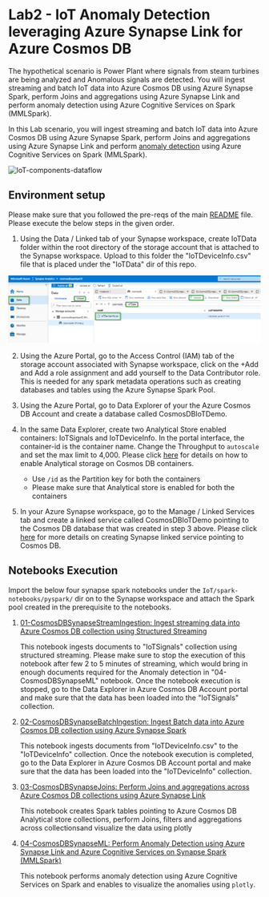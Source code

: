 
# Lab2 - IoT Anomaly Detection leveraging Azure Synapse Link for Azure Cosmos DB

The hypothetical scenario is Power Plant where signals from steam turbines are being analyzed and Anomalous signals are detected. You will ingest streaming and batch IoT data into Azure Cosmos DB using Azure Synapse Spark, perform Joins and aggregations using Azure Synapse Link and perform anomaly detection using Azure Cognitive Services on Spark (MMLSpark).

In this Lab scenario, you will ingest streaming and batch IoT data into Azure Cosmos DB using Azure Synapse Spark, perform Joins and aggregations using Azure Synapse Link and perform [anomaly detection](https://azure.microsoft.com/services/cognitive-services/anomaly-detector/) using Azure Cognitive Services on Spark (MMLSpark).

![IoT-components-dataflow](images/dataflow.PNG)

## Environment setup

Please make sure that you followed the pre-reqs of the main [README](../README.md) file. Please execute the below steps in the given order.

1. Using the Data / Linked tab of your Synapse workspace, create IoTData folder within the root directory of the storage account that is attached to the Synapse workspace. Upload to this folder the "IoTDeviceInfo.csv" file that is placed under the "IoTData" dir of this repo.

![upload_datasets](images/upload_datasets.png)

2. Using the Azure Portal, go to the Access Control (IAM) tab of the storage account associated with Synapse workspace, click on the +Add and Add a role assignment and add yourself to the Data Contributor role. This is needed for any spark metadata operations such as creating databases and tables using the Azure Synapse Spark Pool.

3. Using the Azure Portal, go to Data Explorer of your the Azure Cosmos DB Account and create a database called CosmosDBIoTDemo.

4. In the same Data Explorer, create two Analytical Store enabled containers: IoTSignals and IoTDeviceInfo. In the portal interface, the container-id is the container name. Change the Throughput to `autoscale` and set the max limit to 4,000. Please click [here](https://docs.microsoft.com/azure/cosmos-db/configure-synapse-link#azure-portal-2) for details on how to enable Analytical storage on Cosmos DB containers.
    * Use `/id` as the Partition key for both the containers
    * Please make sure that Analytical store is enabled for both the containers

5. In your Azure Synapse workspace, go to the Manage / Linked Services tab and create a linked service called CosmosDBIoTDemo pointing to the Cosmos DB database that was created in step 3 above. Please click [here](https://docs.microsoft.com/azure/synapse-analytics/synapse-link/how-to-connect-synapse-link-cosmos-db) for more details on creating Synapse linked service pointing to Cosmos DB.

## Notebooks Execution

Import the below four synapse spark notebooks under the `IoT/spark-notebooks/pyspark/` dir on to the Synapse workspace and attach the Spark pool created in the prerequisite to the notebooks.

1. [01-CosmosDBSynapseStreamIngestion: Ingest streaming data into Azure Cosmos DB collection using Structured Streaming](./spark-notebooks/pyspark/01-CosmosDBSynapseStreamIngestion.ipynb)

    This notebook ingests documents to "IoTSignals" collection using structured streaming. Please make sure to stop the execution of this notebook after few 2 to 5 minutes of streaming, which would bring in enough documents required for the Anomaly detection in "04-CosmosDBSynapseML" notebook.
    Once the notebook execution is stopped, go to the Data Explorer in Azure Cosmos DB Account portal and make sure that the data has been loaded into the "IoTSignals" collection.   

1. [02-CosmosDBSynapseBatchIngestion: Ingest Batch data into Azure Cosmos DB collection using Azure Synapse Spark](./spark-notebooks/pyspark/02-CosmosDBSynapseBatchIngestion.ipynb)

    This notebook ingests documents from "IoTDeviceInfo.csv" to the "IoTDeviceInfo" collection.
    Once the notebook execution is completed, go to the Data Explorer in Azure Cosmos DB Account portal and make sure that the data has been loaded into the "IoTDeviceInfo" collection.   

1. [03-CosmosDBSynapseJoins: Perform Joins and aggregations across Azure Cosmos DB collections using Azure Synapse Link](./spark-notebooks/pyspark/03-CosmosDBSynapseJoins.ipynb)

    This notebook creates Spark tables pointing to Azure Cosmos DB Analytical store collections, perform Joins, filters and aggregations across collectionsand visualize the data using plotly

1. [04-CosmosDBSynapseML: Perform Anomaly Detection using Azure Synapse Link and Azure Cognitive Services on Synapse Spark (MMLSpark)](./spark-notebooks/pyspark/04-CosmosDBSynapseML.ipynb)

    This notebook performs anomaly detection using Azure Cognitive Services on Spark and enables to visualize the anomalies using `plotly`.
